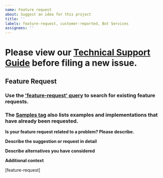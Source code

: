 ```yaml
---
name: Feature request
about: Suggest an idea for this project
title: ''
labels: feature-request, customer-reported, Bot Services
assignees: ''
---
```


# Please view our [Technical Support Guide](https://github.com/microsoft/BotFramework-WebChat/tree/main/docs/TECHNICAL_SUPPORT_GUIDE.md) before filing a new issue.

<!-- ATTENTION: Bot Framework internals, please remove the `customer-reported` and `Bot Services` labels before submitting this issue. -->

## Feature Request

### Use the ['feature-request' query](https://github.com/microsoft/BotFramework-WebChat/labels/feature-request) to search for existing feature requests.

### The [Samples tag](https://github.com/microsoft/botframework-Webchat/issues?q=is%3Aissue+is%3Aopen+label%3ASample) also lists examples and implementations that have already been requested.

**Is your feature request related to a problem? Please describe.**

<!-- A clear and concise description of what the problem is. Ex. I'm always frustrated when [...] -->

**Describe the suggestion or request in detail**

<!-- A clear and concise description of what you want to happen. -->

**Describe alternatives you have considered**

<!-- A clear and concise description of any alternative solutions or features you've considered. -->

**Additional context**

<!-- Add any other context or screenshots about the feature request here. -->

[feature-request]
